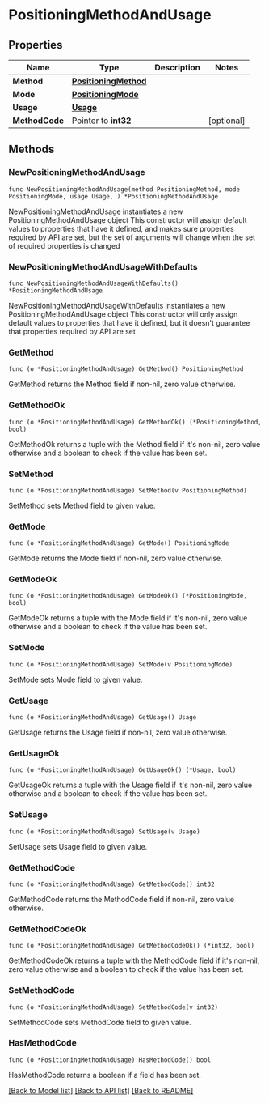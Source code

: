 # PositioningMethodAndUsage

## Properties

Name | Type | Description | Notes
------------ | ------------- | ------------- | -------------
**Method** | [**PositioningMethod**](PositioningMethod.md) |  | 
**Mode** | [**PositioningMode**](PositioningMode.md) |  | 
**Usage** | [**Usage**](Usage.md) |  | 
**MethodCode** | Pointer to **int32** |  | [optional] 

## Methods

### NewPositioningMethodAndUsage

`func NewPositioningMethodAndUsage(method PositioningMethod, mode PositioningMode, usage Usage, ) *PositioningMethodAndUsage`

NewPositioningMethodAndUsage instantiates a new PositioningMethodAndUsage object
This constructor will assign default values to properties that have it defined,
and makes sure properties required by API are set, but the set of arguments
will change when the set of required properties is changed

### NewPositioningMethodAndUsageWithDefaults

`func NewPositioningMethodAndUsageWithDefaults() *PositioningMethodAndUsage`

NewPositioningMethodAndUsageWithDefaults instantiates a new PositioningMethodAndUsage object
This constructor will only assign default values to properties that have it defined,
but it doesn't guarantee that properties required by API are set

### GetMethod

`func (o *PositioningMethodAndUsage) GetMethod() PositioningMethod`

GetMethod returns the Method field if non-nil, zero value otherwise.

### GetMethodOk

`func (o *PositioningMethodAndUsage) GetMethodOk() (*PositioningMethod, bool)`

GetMethodOk returns a tuple with the Method field if it's non-nil, zero value otherwise
and a boolean to check if the value has been set.

### SetMethod

`func (o *PositioningMethodAndUsage) SetMethod(v PositioningMethod)`

SetMethod sets Method field to given value.


### GetMode

`func (o *PositioningMethodAndUsage) GetMode() PositioningMode`

GetMode returns the Mode field if non-nil, zero value otherwise.

### GetModeOk

`func (o *PositioningMethodAndUsage) GetModeOk() (*PositioningMode, bool)`

GetModeOk returns a tuple with the Mode field if it's non-nil, zero value otherwise
and a boolean to check if the value has been set.

### SetMode

`func (o *PositioningMethodAndUsage) SetMode(v PositioningMode)`

SetMode sets Mode field to given value.


### GetUsage

`func (o *PositioningMethodAndUsage) GetUsage() Usage`

GetUsage returns the Usage field if non-nil, zero value otherwise.

### GetUsageOk

`func (o *PositioningMethodAndUsage) GetUsageOk() (*Usage, bool)`

GetUsageOk returns a tuple with the Usage field if it's non-nil, zero value otherwise
and a boolean to check if the value has been set.

### SetUsage

`func (o *PositioningMethodAndUsage) SetUsage(v Usage)`

SetUsage sets Usage field to given value.


### GetMethodCode

`func (o *PositioningMethodAndUsage) GetMethodCode() int32`

GetMethodCode returns the MethodCode field if non-nil, zero value otherwise.

### GetMethodCodeOk

`func (o *PositioningMethodAndUsage) GetMethodCodeOk() (*int32, bool)`

GetMethodCodeOk returns a tuple with the MethodCode field if it's non-nil, zero value otherwise
and a boolean to check if the value has been set.

### SetMethodCode

`func (o *PositioningMethodAndUsage) SetMethodCode(v int32)`

SetMethodCode sets MethodCode field to given value.

### HasMethodCode

`func (o *PositioningMethodAndUsage) HasMethodCode() bool`

HasMethodCode returns a boolean if a field has been set.


[[Back to Model list]](../README.md#documentation-for-models) [[Back to API list]](../README.md#documentation-for-api-endpoints) [[Back to README]](../README.md)


